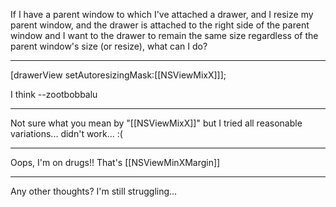 If I have a parent window to which I've attached a drawer, and I resize my parent window, and the drawer is attached to the right side of the parent window and I want to the drawer to remain the same size regardless of the parent window's size (or resize), what can I do?


----

[drawerView setAutoresizingMask:[[NSViewMixX]]];

I think --zootbobbalu

----

Not sure what you mean by "[[NSViewMixX]]" but I tried all reasonable variations... didn't work... :(


----

Oops, I'm on drugs!! That's [[NSViewMinXMargin]]

----

Any other thoughts?  I'm still struggling...